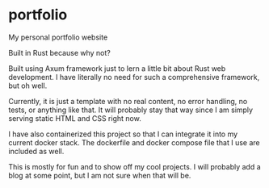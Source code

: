 # portfolio
My personal portfolio website

Built in Rust because why not? 

Built using Axum framework just to lern a little bit about Rust web development. I have literally no need for such a comprehensive framework, but oh well.

Currently, it is just a template with no real content, no error handling, no tests, or anything like that. It will probably stay that way since I am simply serving static HTML and CSS right now.

I have also containerized this project so that I can integrate it into my current docker stack. The dockerfile and docker compose file that I use are included as well.

This is mostly for fun and to show off my cool projects. I will probably add a blog at some point, but I am not sure when that will be.
